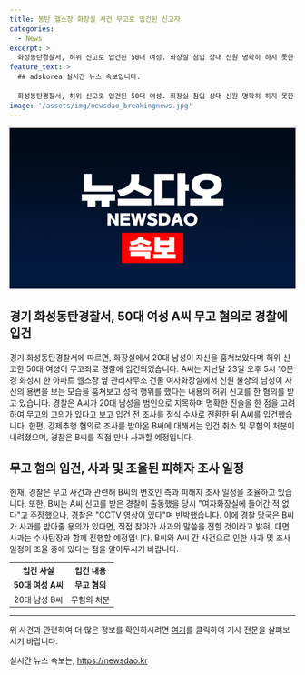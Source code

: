 ```yaml
---
title: 동탄 헬스장 화장실 사건 무고로 입건된 신고자
categories:
  - News
excerpt: >
  화성동탄경찰서, 허위 신고로 입건된 50대 여성. 화장실 침입 상대 신원 명확히 하지 못한 점으로 무고 혐의. 경찰, 20대 남성에 대한 강제추행 의혹 무혐의로 처리. B 씨에게 사과 방침, 조율된 피해자 조사 일정 관심.
feature_text: >
  ## adskorea 실시간 뉴스 속보입니다.

  화성동탄경찰서, 허위 신고로 입건된 50대 여성. 화장실 침입 상대 신원 명확히 하지 못한 점으로 무고 혐의. 경찰, 20대 남성에 대한 강제추행 의혹 무혐의로 처리. B 씨에게 사과 방침, 조율된 피해자 조사 일정 관심.
image: '/assets/img/newsdao_breakingnews.jpg'
---
```


<p><img src="/assets/img/newsdao_breakingnews.jpg" alt="adskorea 속보" /></p>

<h2 data-ke-size="size26">경기 화성동탄경찰서, 50대 여성 A씨 무고 혐의로 경찰에 입건</h2>

<p data-ke-size="size16">경기 화성동탄경찰서에 따르면, 화장실에서 20대 남성이 자신을 훔쳐보았다며 허위 신고한 50대 여성이 무고죄로 경찰에 입건되었습니다. A씨는 지난달 23일 오후 5시 10분경 화성시 한 아파트 헬스장 옆 관리사무소 건물 여자화장실에서 신원 불상의 남성이 자신의 용변을 보는 모습을 훔쳐보고 성적 행위를 했다는 내용의 허위 신고를 한 혐의를 받고 있습니다. 경찰은 A씨가 20대 남성을 범인으로 지목하며 명확한 진술을 한 점을 고려하여 무고의 고의가 있다고 보고 입건 전 조사를 정식 수사로 전환한 뒤 A씨를 입건했습니다. 한편, 강제추행 혐의로 조사를 받아온 B씨에 대해서는 입건 취소 및 무혐의 처분이 내려졌으며, 경찰은 B씨를 직접 만나 사과할 예정입니다.</p>

<h2 data-ke-size="size26">무고 혐의 입건, 사과 및 조율된 피해자 조사 일정</h2>

<p data-ke-size="size16">현재, 경찰은 무고 사건과 관련해 B씨의 변호인 측과 피해자 조사 일정을 조율하고 있습니다. 또한, B씨는 A씨 신고를 받은 경찰이 출동했을 당시 "여자화장실에 들어간 적 없다"고 주장했으나, 경찰은 "CCTV 영상이 있다"며 반박했습니다. 이에 경찰 당국은 B씨가 사과를 받아줄 용의가 있다면, 직접 찾아가 사과의 말씀을 전할 것이라고 밝혀, 대면 사과는 수사팀장과 함께 진행할 예정입니다. B씨와 A씨 간 사건으로 인한 사과 및 조사 일정이 조율 중에 있다는 점을 알아두시기 바랍니다.</p>

<table>
    <tr>
        <th>입건 사실</th>
        <th>입건 내용</th>
    </tr>
    <tr>
        <td style="text-align: center; height: 17px;"><b>50대 여성 A씨</b></td>
        <td style="text-align: center; height: 17px;"><b>무고 혐의</b></td>
    </tr>
    <tr>
        <td style="text-align: center; height: 17px;">20대 남성 B씨</td>
        <td style="text-align: center; height: 17px;">무혐의 처분</td>
    </tr>
</table>

<hr>

<p data-ke-size="size16">위 사건과 관련하여 더 많은 정보를 확인하시려면 <a href="https://news.naver.com/main/read.nhn?mode=LSD&mid=sec&sid1=102&oid=055&aid=0000872611">여기</a>를 클릭하여 기사 전문을 살펴보시기 바랍니다.</p>
실시간 뉴스 속보는, <a href="https://newsdao.kr" rel="dofollow">https://newsdao.kr</a>


